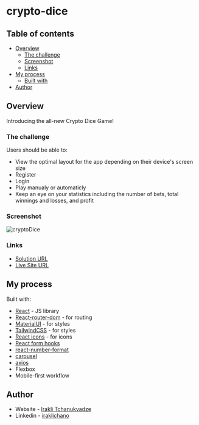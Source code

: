 # crypto-dice

## Table of contents

- [Overview](#overview)
  - [The challenge](#the-challenge)
  - [Screenshot](#screenshot)
  - [Links](#links)
- [My process](#my-process)
  - [Built with](#built-with)
- [Author](#author)
 
## Overview

Introducing the all-new Crypto Dice Game!

### The challenge
  
Users should be able to:

- View the optimal layout for the app depending on their device's screen size
- Register
- Login
- Play manualy or automaticly
- Keep an eye on your statistics including the number of bets, total winnings and losses, and profit


### Screenshot

![cryptoDice](https://user-images.githubusercontent.com/74905176/222629893-23afbb6c-ad18-41e3-8f97-ecccc5206cc8.png)


### Links

- [Solution URL](https://github.com/IrakliChanukvadze/crypto-dice)
- [Live Site URL](https://iraklichanukvadze.github.io/crypto-dice/#/)

## My process

Built with:


- [React](https://reactjs.org/) - JS library
- [React-router-dom](https://reactrouter.com/en/main) - for routing
- [MaterialUI](https://mui.com/) - for styles
- [TailwindCSS](https://tailwindcss.com/) - for styles
- [React icons](https://react-icons.github.io/react-icons) - for icons 
- [React form hooks](https://react-hook-form.com/)
- [react-number-format](https://www.npmjs.com/package/react-number-format) 
- [carousel](https://www.npmjs.com/package/pure-react-carousel)   
- [axios](https://www.npmjs.com/package/axios) 
- Flexbox
- Mobile-first workflow

## Author

- Website - [Irakli Tchanukvadze](https://iraklichanukvadze.github.io/portfolio/)
- Linkedin - [iraklichano](https://www.linkedin.com/in/iraklichano/) 
